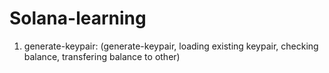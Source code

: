 ﻿# Solana-learning

 1. generate-keypair:
    (generate-keypair, loading existing keypair, checking balance, transfering balance to other)
